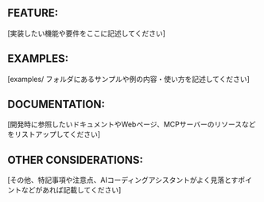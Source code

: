 ## FEATURE:

[実装したい機能や要件をここに記述してください]

## EXAMPLES:

[examples/ フォルダにあるサンプルや例の内容・使い方を記述してください]

## DOCUMENTATION:

[開発時に参照したいドキュメントやWebページ、MCPサーバーのリソースなどをリストアップしてください]

## OTHER CONSIDERATIONS:

[その他、特記事項や注意点、AIコーディングアシスタントがよく見落とすポイントなどがあれば記載してください]
